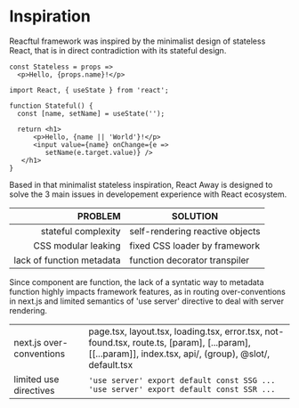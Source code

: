 <script src='../js/index.js'></script>
<style>@import url(../css/index.css);</style> 
<style>@import url(organization.css);</style>

# Inspiration
 
Reacftul framework was inspired by the minimalist design of stateless React, that is in direct contradiction with its stateful design.

<aside cols='5:7'>

```tsx
const Stateless = props => 
  <p>Hello, {props.name}!</p>
```

```tsx
import React, { useState } from 'react';

function Stateful() {
  const [name, setName] = useState('');
  
  return <h1>
      <p>Hello, {name || 'World'}!</p>
      <input value={name} onChange={e => 
         setName(e.target.value)} />
   </h1>
}
```

</aside>

Based in that minimalist stateless inspiration, React Away is designed to solve the 3 main issues in developement experience with React ecosystem.

<center>

| PROBLEM | SOLUTION |
|-:|-|
| stateful complexity  | self-rendering reactive objects |
| CSS modular leaking | fixed CSS loader by framework |
| lack of function metadata | function decorator transpiler |

</center>

Since component are function, the lack of a syntatic way to metadata function highly impacts framework features, as in routing over-conventions in next.js and limited semantics of 'use server' directive to deal with server rendering.

| | |
|-|-| 
| next.js over-conventions | page.tsx, layout.tsx, loading.tsx, error.tsx, not-found.tsx, route.ts, [param], [...param], [[...param]], index.tsx, api/, (group), @slot/, default.tsx |
| limited use directives | `'use server' export default const SSG ...` <br/> `'use server' export default const SSR ...`